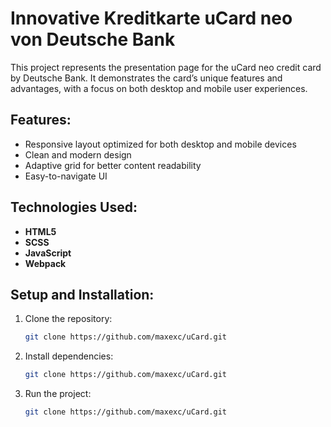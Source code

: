 # Innovative Kreditkarte uCard neo von Deutsche Bank

This project represents the presentation page for the uCard neo credit card by Deutsche Bank. It demonstrates the card’s unique features and advantages, with a focus on both desktop and mobile user experiences.

## Features:
- Responsive layout optimized for both desktop and mobile devices
- Clean and modern design
- Adaptive grid for better content readability
- Easy-to-navigate UI

## Technologies Used:
- **HTML5**
- **SCSS**
- **JavaScript**
- **Webpack**

## Setup and Installation:
1. Clone the repository:
   ```bash
   git clone https://github.com/maxexc/uCard.git
   ```
2. Install dependencies:
   ```bash
   git clone https://github.com/maxexc/uCard.git
   ```
3. Run the project:
   ```bash
   git clone https://github.com/maxexc/uCard.git
   ```
